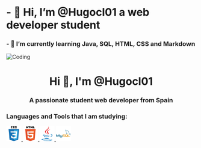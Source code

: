 
<h1>- 👋 Hi, I’m @Hugocl01 a web developer student</h1>
<h3>- 🌱 I’m currently learning Java, SQL, HTML, CSS and Markdown</h3>
<img aling="center" alt="Coding" src:"https://i.pinimg.com/originals/2e/73/f5/2e73f54bfd969a264820b1b9f5253db8.gif">
<h1 align="center">Hi 👋, I'm @Hugocl01</h1>
<h3 align="center">A passionate student web developer from Spain</h3>
<p align="left">
  
</p>
<h3 align="left">Languages and Tools that I am studying:</h3>
<p align="left"> <a href="https://www.w3schools.com/css/" target="_blank" rel="noreferrer"> <img src="https://raw.githubusercontent.com/devicons/devicon/master/icons/css3/css3-original-wordmark.svg" alt="css3" width="40" height="40"/> </a> <a href="https://www.w3.org/html/" target="_blank" rel="noreferrer"> <img src="https://raw.githubusercontent.com/devicons/devicon/master/icons/html5/html5-original-wordmark.svg" alt="html5" width="40" height="40"/> </a> <a href="https://www.java.com" target="_blank" rel="noreferrer"> <img src="https://raw.githubusercontent.com/devicons/devicon/master/icons/java/java-original.svg" alt="java" width="40" height="40"/> </a> <a href="https://www.mysql.com/" target="_blank" rel="noreferrer"> <img src="https://raw.githubusercontent.com/devicons/devicon/master/icons/mysql/mysql-original-wordmark.svg" alt="mysql" width="40" height="40"/> </a> </p>
